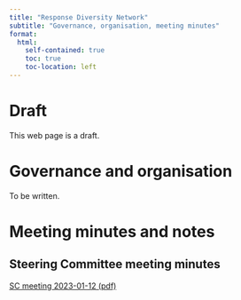 ```yaml
---
title: "Response Diversity Network"
subtitle: "Governance, organisation, meeting minutes"
format:
  html:
    self-contained: true
    toc: true
    toc-location: left
---
```


# Draft

This web page is a draft.

# Governance and organisation

To be written.

# Meeting minutes and notes

## Steering Committee meeting minutes

[SC meeting 2023-01-12 (pdf)](sc_meeting_mins/2023.01.12_Minutes.pdf)

